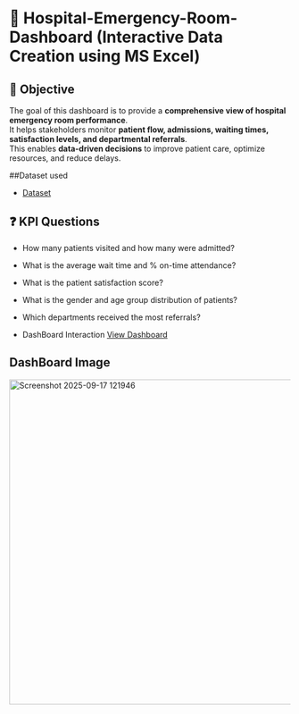 # 🏥 Hospital-Emergency-Room-Dashboard (Interactive Data Creation using MS Excel)

## 📌 Objective
The goal of this dashboard is to provide a **comprehensive view of hospital emergency room performance**.  
It helps stakeholders monitor **patient flow, admissions, waiting times, satisfaction levels, and departmental referrals**.  
This enables **data-driven decisions** to improve patient care, optimize resources, and reduce delays.

##Dataset used

 - <a href="https://github.com/HimanshupwSR/Data_analysis_Dashboard/blob/main/Hospital%20Emergency%20Room%20Data.csv" >Dataset</a>

 ## ❓ KPI Questions

  - How many patients visited and how many were admitted?
  - What is the average wait time and % on-time attendance?
  - What is the patient satisfaction score?
  - What is the gender and age group distribution of patients?
  - Which departments received the most referrals?

- DashBoard Interaction <a href="https://github.com/HimanshupwSR/Data_analysis_Dashboard/blob/main/Screenshot%202025-09-17%20121946.png">View Dashboard</a>

## DashBoard Image

<img width="1449" height="582" alt="Screenshot 2025-09-17 121946" src="https://github.com/user-attachments/assets/bc7f2702-d8f4-44fc-b9c0-5eae76695088" />
